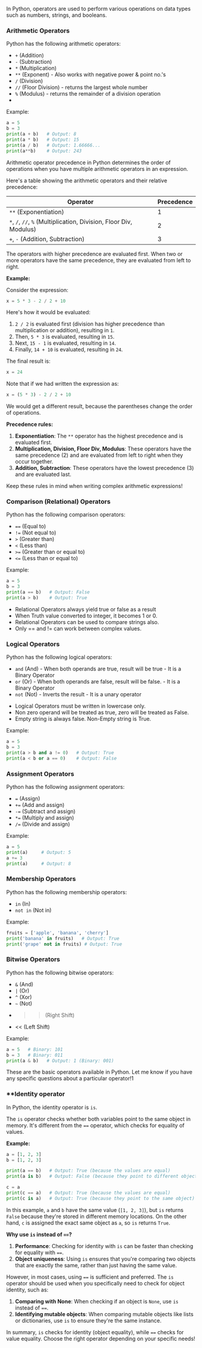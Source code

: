 In Python, operators are used to perform various operations on data types such as numbers, strings, and booleans.

### **Arithmetic Operators**

Python has the following arithmetic operators:

* `+` (Addition)
* `-` (Subtraction)
* `*` (Multiplication)
* `**` (Exponent) - Also works with negative power & point no.'s
* `/` (Division)
* `//` (Floor Division) - returns the largest whole number
* `%` (Modulus) - returns the remainder of a division operation
* 
Example:
 ```python
a = 5
b = 3
print(a + b)   # Output: 8
print(a * b)   # Output: 15
print(a / b)   # Output: 1.66666...
print(a**b)    # Output: 243
```

Arithmetic operator precedence in Python determines the order of operations when you have multiple arithmetic operators in an expression.

Here's a table showing the arithmetic operators and their relative precedence:

| Operator | Precedence |
| --- | --- |
| `**` (Exponentiation) | 1 |
| `*`, `/`, `//`, `%` (Multiplication, Division, Floor Div, Modulus) | 2 |
| `+`, `-` (Addition, Subtraction) | 3 |

The operators with higher precedence are evaluated first. When two or more operators have the same precedence, they are evaluated from left to right.

**Example:**

Consider the expression:
```python
x = 5 * 3 - 2 / 2 + 10
```
Here's how it would be evaluated:

1. `2 / 2` is evaluated first (division has higher precedence than multiplication or addition), resulting in `1`.
2. Then, `5 * 3` is evaluated, resulting in `15`.
3. Next, `15 - 1` is evaluated, resulting in `14`.
4. Finally, `14 + 10` is evaluated, resulting in `24`.

The final result is:
```python
x = 24
```
Note that if we had written the expression as:
```python
x = (5 * 3) - 2 / 2 + 10
```
We would get a different result, because the parentheses change the order of operations.

**Precedence rules:**

1. **Exponentiation**: The `**` operator has the highest precedence and is evaluated first.
2. **Multiplication, Division, Floor Div, Modulus**: These operators have the same precedence (2) and are evaluated from left to right when they occur together.
3. **Addition, Subtraction**: These operators have the lowest precedence (3) and are evaluated last.

Keep these rules in mind when writing complex arithmetic expressions!
### **Comparison (Relational) Operators** 

Python has the following comparison operators:

* `==` (Equal to)
* `!=` (Not equal to)
* `>` (Greater than)
* `<` (Less than)
* `>=` (Greater than or equal to)
* `<=` (Less than or equal to)

Example:
```python
a = 5
b = 3
print(a == b)   # Output: False
print(a > b)    # Output: True
```
- Relational Operators always yield true or false as a result
- When Truth value converted to integer, it becomes 1 or 0.
- Relational Operators can be used to compare strings also.
- Only == and != can work between complex values.
### **Logical Operators**

Python has the following logical operators:

* `and` (And) - When both operands are true, result will be true - It is a Binary Operator
* `or` (Or) - When both operands are false, result will be false. - It is a Binary Operator
* `not` (Not) - Inverts the result - It is a unary operator 

- Logical Operators must be written in lowercase only.
- Non zero operand will be treated as true, zero will be treated as False.
- Empty string is always false. Non-Empty string is True.

Example:
```python
a = 5
b = 3
print(a > b and a != 0)   # Output: True
print(a < b or a == 0)    # Output: False
```
### **Assignment Operators**

Python has the following assignment operators:

* `=` (Assign)
* `+=` (Add and assign)
* `-=` (Subtract and assign)
* `*=` (Multiply and assign)
* `/=` (Divide and assign)

Example:
```python
a = 5
print(a)     # Output: 5
a += 3
print(a)     # Output: 8
```
### **Membership Operators**

Python has the following membership operators:

* `in` (In)
* `not in` (Not in)

Example:
```python
fruits = ['apple', 'banana', 'cherry']
print('banana' in fruits)   # Output: True
print('grape' not in fruits) # Output: True
```
### **Bitwise Operators**

Python has the following bitwise operators:

* `&` (And)
* `|` (Or)
* `^` (Xor)
* `~` (Not)
* >> (Right Shift)
* << (Left Shift)

Example:
```python
a = 5   # Binary: 101
b = 3   # Binary: 011
print(a & b)   # Output: 1 (Binary: 001)
```
These are the basic operators available in Python. Let me know if you have any specific questions about a particular operator!1

### **Identity operator 

In Python, the identity operator is `is`.

The `is` operator checks whether both variables point to the same object in memory. It's different from the `==` operator, which checks for equality of values.

**Example:**
```python
a = [1, 2, 3]
b = [1, 2, 3]

print(a == b)   # Output: True (because the values are equal)
print(a is b)   # Output: False (because they point to different objects)

c = a
print(c == a)   # Output: True (because the values are equal)
print(c is a)   # Output: True (because they point to the same object)
```
In this example, `a` and `b` have the same value (`[1, 2, 3]`), but `is` returns `False` because they're stored in different memory locations. On the other hand, `c` is assigned the exact same object as `a`, so `is` returns `True`.

**Why use `is` instead of `==`?**

1. **Performance**: Checking for identity with `is` can be faster than checking for equality with `==`.
2. **Object uniqueness**: Using `is` ensures that you're comparing two objects that are exactly the same, rather than just having the same value.

However, in most cases, using `==` is sufficient and preferred. The `is` operator should be used when you specifically need to check for object identity, such as:

1. **Comparing with None**: When checking if an object is `None`, use `is` instead of `==`.
2. **Identifying mutable objects**: When comparing mutable objects like lists or dictionaries, use `is` to ensure they're the same instance.

In summary, `is` checks for identity (object equality), while `==` checks for value equality. Choose the right operator depending on your specific needs!

